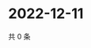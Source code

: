 # 2022-12-11

共 0 条

<!-- BEGIN WEIBO -->
<!-- 最后更新时间 Sun Dec 11 2022 08:29:44 GMT+0800 (China Standard Time) -->

<!-- END WEIBO -->
